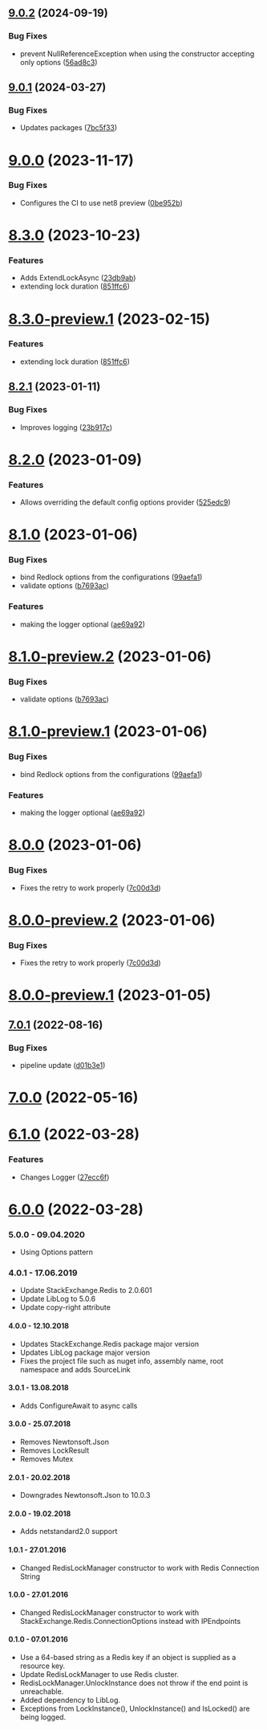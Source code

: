 ## [9.0.2](https://github.com/Elders/RedLock/compare/v9.0.1...v9.0.2) (2024-09-19)


### Bug Fixes

* prevent NullReferenceException when using the constructor accepting only options ([56ad8c3](https://github.com/Elders/RedLock/commit/56ad8c3db131074179fe35fca737d45b624bc219))

## [9.0.1](https://github.com/Elders/RedLock/compare/v9.0.0...v9.0.1) (2024-03-27)


### Bug Fixes

* Updates packages ([7bc5f33](https://github.com/Elders/RedLock/commit/7bc5f33f52ecb5fd6c9afc77a7f09056a7bdca95))

# [9.0.0](https://github.com/Elders/RedLock/compare/v8.3.0...v9.0.0) (2023-11-17)


### Bug Fixes

* Configures the CI to use net8 preview ([0be952b](https://github.com/Elders/RedLock/commit/0be952b80db5e6a64515b1c760eff8d8bc189f17))

# [8.3.0](https://github.com/Elders/RedLock/compare/v8.2.1...v8.3.0) (2023-10-23)


### Features

* Adds ExtendLockAsync ([23db9ab](https://github.com/Elders/RedLock/commit/23db9ab50d60b42fcf789497ff217fda7be701d6))
* extending lock duration ([851ffc6](https://github.com/Elders/RedLock/commit/851ffc60cb2c0a2b3ff2968aa0c702bc79e9c7a6))

# [8.3.0-preview.1](https://github.com/Elders/RedLock/compare/v8.2.1...v8.3.0-preview.1) (2023-02-15)


### Features

* extending lock duration ([851ffc6](https://github.com/Elders/RedLock/commit/851ffc60cb2c0a2b3ff2968aa0c702bc79e9c7a6))

## [8.2.1](https://github.com/Elders/RedLock/compare/v8.2.0...v8.2.1) (2023-01-11)


### Bug Fixes

* Improves logging ([23b917c](https://github.com/Elders/RedLock/commit/23b917c7a8897eebe60b4af0bb6ee1a7f10618d8))

# [8.2.0](https://github.com/Elders/RedLock/compare/v8.1.0...v8.2.0) (2023-01-09)


### Features

* Allows overriding the default config options provider ([525edc9](https://github.com/Elders/RedLock/commit/525edc9a9f4e55d5b1ecfe0c860d704f7152792d))

# [8.1.0](https://github.com/Elders/RedLock/compare/v8.0.0...v8.1.0) (2023-01-06)


### Bug Fixes

* bind Redlock options from the configurations ([99aefa1](https://github.com/Elders/RedLock/commit/99aefa15dc839e71dfc02fe182ad476a8599b914))
* validate options ([b7693ac](https://github.com/Elders/RedLock/commit/b7693ac48cb85c306ed37cdc095be52e1c9e01e0))


### Features

* making the logger optional ([ae69a92](https://github.com/Elders/RedLock/commit/ae69a924d328120f82055668d09fc9c3966cb75f))

# [8.1.0-preview.2](https://github.com/Elders/RedLock/compare/v8.1.0-preview.1...v8.1.0-preview.2) (2023-01-06)


### Bug Fixes

* validate options ([b7693ac](https://github.com/Elders/RedLock/commit/b7693ac48cb85c306ed37cdc095be52e1c9e01e0))

# [8.1.0-preview.1](https://github.com/Elders/RedLock/compare/v8.0.0...v8.1.0-preview.1) (2023-01-06)


### Bug Fixes

* bind Redlock options from the configurations ([99aefa1](https://github.com/Elders/RedLock/commit/99aefa15dc839e71dfc02fe182ad476a8599b914))


### Features

* making the logger optional ([ae69a92](https://github.com/Elders/RedLock/commit/ae69a924d328120f82055668d09fc9c3966cb75f))

# [8.0.0](https://github.com/Elders/RedLock/compare/v7.0.1...v8.0.0) (2023-01-06)


### Bug Fixes

* Fixes the retry to work properly ([7c00d3d](https://github.com/Elders/RedLock/commit/7c00d3ddff5928ed4f6e7797905914acca827b96))

# [8.0.0-preview.2](https://github.com/Elders/RedLock/compare/v8.0.0-preview.1...v8.0.0-preview.2) (2023-01-06)


### Bug Fixes

* Fixes the retry to work properly ([7c00d3d](https://github.com/Elders/RedLock/commit/7c00d3ddff5928ed4f6e7797905914acca827b96))

# [8.0.0-preview.1](https://github.com/Elders/RedLock/compare/v7.0.1...v8.0.0-preview.1) (2023-01-05)

## [7.0.1](https://github.com/Elders/RedLock/compare/v7.0.0...v7.0.1) (2022-08-16)


### Bug Fixes

* pipeline update ([d01b3e1](https://github.com/Elders/RedLock/commit/d01b3e10b86b14a8fb833acd7df7bd95982c4904))

# [7.0.0](https://github.com/Elders/RedLock/compare/v6.1.0...v7.0.0) (2022-05-16)

# [6.1.0](https://github.com/Elders/RedLock/compare/v6.0.0...v6.1.0) (2022-03-28)


### Features

* Changes Logger ([27ecc6f](https://github.com/Elders/RedLock/commit/27ecc6fd070dc38971c70cde82da74a0e3b0e4eb))

# [6.0.0](https://github.com/Elders/RedLock/compare/v5.0.0...v6.0.0) (2022-03-28)

### 5.0.0 - 09.04.2020
* Using Options pattern

### 4.0.1 - 17.06.2019
* Update StackExchange.Redis to 2.0.601
* Update LibLog to 5.0.6
* Update copy-right attribute

#### 4.0.0 - 12.10.2018
* Updates StackExchange.Redis package major version
* Updates LibLog package major version
* Fixes the project file such as nuget info, assembly name, root namespace and adds SourceLink

#### 3.0.1 - 13.08.2018
* Adds ConfigureAwait to async calls

#### 3.0.0 - 25.07.2018
* Removes Newtonsoft.Json
* Removes LockResult
* Removes Mutex

#### 2.0.1 - 20.02.2018
* Downgrades Newtonsoft.Json to 10.0.3

#### 2.0.0 - 19.02.2018
* Adds netstandard2.0 support

#### 1.0.1 - 27.01.2016
* Changed RedisLockManager constructor to work with Redis Connection String


#### 1.0.0 - 27.01.2016
* Changed RedisLockManager constructor to work with StackExchange.Redis.ConnectionOptions instead with IPEndpoints 

#### 0.1.0 - 07.01.2016
* Use a 64-based string as a Redis key if an object is supplied as a resource key.
* Update RedisLockManager to use Redis cluster.
* RedisLockManager.UnlockInstance does not throw if the end point is unreachable.
* Added dependency to LibLog.
* Exceptions from LockInstance(), UnlockInstance() and IsLocked() are being logged.
